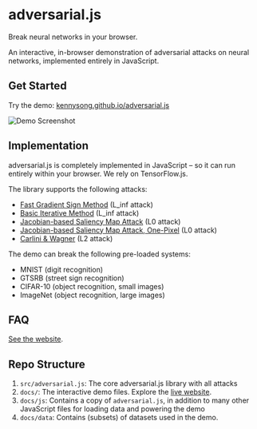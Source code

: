# adversarial.js

Break neural networks in your browser.

An interactive, in-browser demonstration of adversarial attacks on neural networks, implemented entirely in JavaScript.

## Get Started

Try the demo: [kennysong.github.io/adversarial.js](https://kennysong.github.io/adversarial.js)

![Demo Screenshot](https://raw.githubusercontent.com/kennysong/adversarial.js/main/docs/data/screenshot.png)

## Implementation

adversarial.js is completely implemented in JavaScript – so it can run entirely within your browser. We rely on TensorFlow.js.

The library supports the following attacks:

* [Fast Gradient Sign Method](https://arxiv.org/pdf/1412.6572.pdf) (L_inf attack)
* [Basic Iterative Method](https://arxiv.org/pdf/1607.02533.pdf) (L_inf attack)
* [Jacobian-based Saliency Map Attack](https://arxiv.org/pdf/1511.07528.pdf) (L0 attack)
* [Jacobian-based Saliency Map Attack, One-Pixel](https://arxiv.org/pdf/1511.07528.pdf) (L0 attack)
* [Carlini & Wagner](https://arxiv.org/pdf/1608.04644.pdf) (L2 attack)

The demo can break the following pre-loaded systems:

* MNIST (digit recognition)
* GTSRB (street sign recognition)
* CIFAR-10 (object recognition, small images)
* ImageNet (object recognition, large images)

## FAQ

[See the website](https://kennysong.github.io/adversarial.js/faq.html).

## Repo Structure

1. `src/adversarial.js`: The core adversarial.js library with all attacks
2. `docs/`: The interactive demo files. Explore the [live website](https://kennysong.github.io/adversarial.js).
3. `docs/js`:  Contains a copy of `adversarial.js`, in addition to many other JavaScript files for loading data and powering the demo
4. `docs/data`:  Contains (subsets) of datasets used in the demo.
